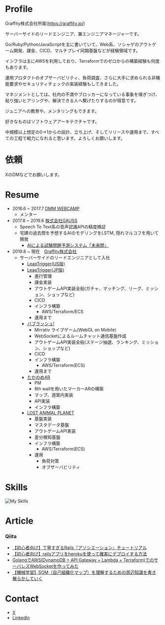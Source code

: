 # Profile
Graffity株式会社所属(https://graffity.jp/)

サーバーサイドのリードエンジニア、兼エンジニアマネージャーです。

Go/Ruby/Python/JavaScriptを主に書いていて、Web系、ソシャゲのアウトゲーム開発、課金、CICD、マルチプレイ同期基盤などが経験領域です。

インフラは主にAWSを利用しており、Terraformでのゼロからの構築経験も何度もあります。

運用プロダクトのオブザーバビリティ、負荷調査、さらに大手に求められる非機能要求やセキュリティチェックの実装経験もしてきました。

マネジメントとしては、社内の不満やブロッカーになっている事象を嗅ぎつけ、粘り強いヒアリングや、解決できる人へ繋げたりするのが得意です。

ジュニアへの教育や、メンタリングもできます。

好きなものはソフトウェアアーキテクチャです。

中規模以上想定の0->1からの設計、立ち上げ、そしてリリースや運用まで、すべての工程で戦力になれると思います。よろしくお願いします。

# 依頼
XのDMなどでお願いします。

# Resume
- 2016.6 ~ 2017.7 [DMM WEBCAMP](https://lp.web-camp.io/commit/lp/jobchange10/?utm_source=cpc-google&utm_medium=commit-unspecified-brand&utm_term=dmm%20webcamp_e&gad_source=1&gclid=CjwKCAiArKW-BhAzEiwAZhWsIKPwdJ_LE8cGDR2M7gyPhbPvqeG9_nIsfSQTsepMiTF568fxUV4S3BoCe8sQAvD_BwE#)
  - メンター
- 2017.8 ~ 2019.6 [株式会社GAUSS](https://gauss-ai.jp/)
  - Speech To Text系の音声認識APIの精度検証
  - 宅建の過去問を予想するAIのモデリングをLSTM, 隠れマルコフを用いて開発
    - [AIによる試験問題予測システム「未来問」](https://prtimes.jp/main/html/rd/p/000000014.000027358.html)
- 2019.8 ~ 現在　[Graffity株式会社](https://graffity.jp/)
  - サーバーサイドのリードエンジニアとして入社
    - [LeapTrigger(US版)](https://leaptrigger.com/jp)
    - [LeapTrigger(JP版)](https://leaptrigger.com/jp)
      - 進行管理
      - 課金実装
      - アウトゲームAPI実装全般(ガチャ、マッチング、リーグ、ミッション、ショップなど)
      - CICD
      - インフラ構築
        - AWS/Terraform/ECS
      - 運用まで
    - [バブラッシュ!](https://twitter.com/mirrativ_jp/status/1579033952685158402)
      - Mirrativ ライブゲーム(WebGL on Mobile)
      - WebSocketによるルームチャット通信基盤作成
      - アウトゲームAPI実装全般(ステージ抽選、ランキング、ミッション、ショップなど)
      - CICD
      - インフラ構築
        - AWS/Terraform(ECS)
      - 運用まで
    - [たかのめAR](https://www.softbankhawks.co.jp/news/detail/202300227236.html)
      - PM
      - 8th wallを用いたマーカーARの構築
      - マップ、道案内実装
      - API実装
      - インフラ構築
    - [LOST ANIMAL PLANET](https://xrcity.docomo.ne.jp/contents/lostanimalplanet/)
      - 基盤実装
      - マスタデータ基盤
      - アウトゲームAPI実装
      - 差分検知基盤
      - インフラ構築
        - AWS/Terraform(ECS)
      - 運用
        - 負荷対策
        - オブザーバビリティ

# Skills
![My Skills](https://skillicons.dev/icons?i=aws,bash,go,ruby,py,docker,firebase,git,github,gitlab,idea,jenkins,js,linux,vim,terraform,gcp,vscode&perline=11)

# Article

### Qiita
- [【初心者向け】丁寧すぎるRails『アソシエーション』チュートリアル](https://qiita.com/kazukimatsumoto/items/14bdff681ec5ddac26d1)
- [【初心者向け】railsアプリをherokuを使って確実にデプロイする方法](https://qiita.com/kazukimatsumoto/items/a0daa7281a3948701c39)
- [GolangでAWS(DynamoDB + API Gateway + Lambda + Terraform)でのサーバレスWebSocketを作ってみた](https://qiita.com/kazukimatsumoto/items/d208f9867d75a8d528de)
- [【機械学習】SOM（自己組織化マップ）を理解するための周辺知識を書き散らかしていく](https://qiita.com/kazukimatsumoto/items/9cf4921cfc74e19ed5c6)

# Contact
- [ X ](https://x.com/kazuki_matz_)
- [LinkedIn](https://www.linkedin.com/in/kazuki-matsumoto-388b04354/)
